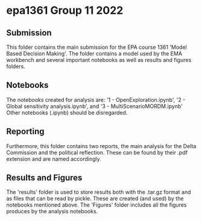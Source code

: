 # epa1361 Group 11 2022 
## Submission 
This folder contains the main submission for the EPA course 1361 'Model Based Decision Making'. The folder contains a model used by the EMA workbench and several important notebooks as well as results and figures folders. 

## Notebooks 
The notebooks created for analysis are: '1 - OpenExploration.ipynb', '2 - Global sensitivity analysis.ipynb', and '3 - MultiScenarioMORDM.ipynb'
Other notebooks (.ipynb) should be disregarded.

## Reporting
Furthermore, this folder contains two reports, the main analysis for the Delta Commission and the political reflection. These can be found by their .pdf extension and are named accordingly.

## Results and Figures 
The 'results' folder is used to store results both with the .tar.gz format and as files that can be read by pickle. These are created (and used) by the notebooks mentioned above. 
The 'Figures' folder includes all the figures produces by the analysis notebooks. 